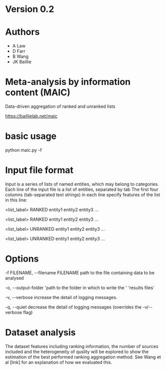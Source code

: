 # Version 0.2

# Authors
- A Law
- D Farr
- B Wang
- JK Baillie

# Meta-analysis by information content (MAIC)
Data-driven aggregation of ranked and unranked lists

https://baillielab.net/maic

# basic usage

python maic.py -f <inputfilename>

# Input file format

Input is a series of lists of named entities, which may belong to categories. Each line of the input file is a list of entities, separated by tab
The first four columns (tab-separated text strings) in each line specify features of the list in this line:

<category>	<list_label>	RANKED	<unused>	entity1	entity2	entity3	...

<category>	<list_label>	RANKED	<unused>	entity1	entity2	entity3	...

<category>	<list_label>	UNRANKED	<unused>	entity1	entity2	entity3	...

<category>	<list_label>	UNRANKED	<unused>	entity1	entity2	entity3	...

# Options

-f FILENAME, --filename FILENAME
                      path to the file containing data to be analysed

-o, --output-folder 'path to the folder in which to write the '
                             'results files'

-v, --verbose         increase the detail of logging messages.

-q, --quiet           decrease the detail of logging messages (overrides the
                      -v/--verbose flag)

# Dataset analysis
  
The dataset features including ranking information, the number of sources included and the heterogeneity of quslity will be explored to show the estimation of the best performed ranking aggregation method. See Wang et al [link] for an explanation of how we evaluated this. 
